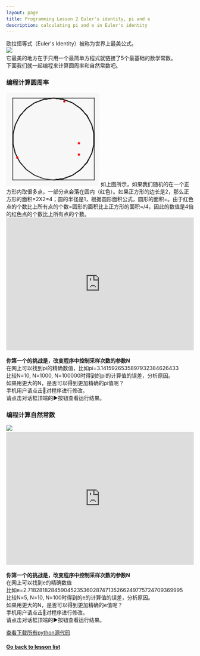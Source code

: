 ```yaml
---
layout: page
title: Programming Lesson 2 Euler's identity, pi and e
description: calculating pi and e in Euler's identity
---
```

欧拉恒等式（Euler's Identity）被称为世界上最美公式。  
<img src="https://camo.githubusercontent.com/8c5ef6305f4eae9b5385c99daae0e8f894d72936/68747470733a2f2f6c617465782e636f6465636f67732e636f6d2f7376672e6c617465783f5c4c617267652673706163653b655e7b695c70697d2b313d30">  
它最美的地方在于只用一个最简单方程式就链接了5个最基础的数学常数。  
下面我们就一起编程来计算圆周率和自然常数吧。

### 编程计算圆周率
<img src="https://github.com/zhazhijibaba/zhazhijibaba_programming_lessons/blob/master/programming_lesson2/mc_pi.gif?raw=true" width="250">  
如上图所示，如果我们随机的在一个正方形内取很多点，一部分点会落在圆内（红色）。如果正方形的边长是2，那么正方形的面积=2X2=4；圆的半径是1，根据圆形面积公式，圆形的面积=。由于红色点的个数比上所有点的个数=圆形的面积比上正方形的面积=/4，因此的数值是4倍的红色点的个数比上所有点的个数。  
<iframe src="https://trinket.io/embed/python/be790901b9" width="100%" height="356" frameborder="0" marginwidth="0" marginheight="0" allowfullscreen></iframe>
  
**你第一个的挑战是，改变程序中控制采样次数的参数N**  
在网上可以找到pi的精确数值，比如pi=3.1415926535897932384626433  
比较N=10, N=1000, N=100000时得到的pi的计算值的误差，分析原因。  
如果用更大的N，是否可以得到更加精确的pi值呢？  
手机用户请点击:pencil:对程序进行修改。  
请点击对话框顶端的:arrow_forward:按钮查看运行结果。      

### 编程计算自然常数
<img src="https://camo.githubusercontent.com/fb5a457c9ce4f4d2d92804c936b6cb4735a99029/68747470733a2f2f6c617465782e636f6465636f67732e636f6d2f7376672e6c617465783f5c4c617267652673706163653b653d5c667261637b317d7b30217d2b5c667261637b317d7b31217d2b5c667261637b317d7b32217d2b5c667261637b317d7b33217d2b5c667261637b317d7b34217d2b5c646f7473" width="250">   
  
<iframe src="https://trinket.io/embed/python/9d621cac46" width="100%" height="356" frameborder="0" marginwidth="0" marginheight="0" allowfullscreen></iframe>  
  
**你第一个的挑战是，改变程序中控制采样次数的参数N**  
在网上可以找到e的精确数值  
比如e=2.71828182845904523536028747135266249775724709369995  
比较N=5, N=10, N=100时得到的e的计算值的误差，分析原因。  
如果用更大的N，是否可以得到更加精确的e值呢？  
手机用户请点击:pencil:对程序进行修改。  
请点击对话框顶端的:arrow_forward:按钮查看运行结果。

[查看下载所有python源代码](https://github.com/zhazhijibaba/zhazhijibaba_programming_lessons/tree/master/programming_lesson2)

#### [Go back to lesson list](programming.html)
